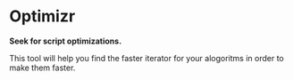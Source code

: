 Optimizr
========


**Seek for script optimizations.**

This tool will help you find the faster
iterator for your alogoritms in order to make them faster.

